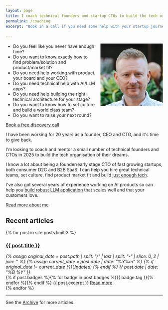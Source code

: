 ```yaml
---
layout: page
title: I coach technical founders and startup CTOs to build the tech organisation of their dreams.
permalink: /coaching
excerpt: "Book in a call if you need some help with your startup journey."

---
```


<script>
if (window.location.search.includes('?thanks')) {
  document.write(`
    <div class="bg-green-50 border-l-4 rounded-lg border-green-500 text-green-700 p-4 mb-8" role="alert">
      <p class="font-bold">Thanks for booking!</p>
      <div>Looking forward to our call.</div>
    </div>
  `);
}
</script>


<img alt='Chris Parsons' src='/assets/img/chris-headshot-2022-cropped.jpg' class='rounded-lg' style='margin: 0 0 1em 1em; float: right; width:200px'/>

- Do you feel like you never have enough time?
- Do you want to know exactly how to find problem/solution and product/market fit?
- Do you need help working with product, your board and your CEO?
- Do you need technical help with AI/LLM apps?
- Do you need help building the right technical architecture for your stage?
- Do you want to know how to set culture and build a world class team?
- Do you want to raise your next round?

<div class="flex justify-center pb-8">
  <a href="https://app.reclaim.ai/m/cp/coaching-discovery-call" class="inline-block px-8 py-4 text-lg font-bold text-white bg-violet-600 hover:bg-violet-700 transition-colors rounded-lg">
    Book a free discovery call
  </a>
</div>

<!--more-->

I have been working for 20 years as a founder, CEO and CTO, and it's time to give back.

I'm looking to coach and mentor a small number of technical founders and CTOs in 2025 to build the tech organisation of their dreams.

I know a lot about being a founder/early stage CTO of fast growing startups, both consumer D2C and B2B SaaS. I can help you hire great technical teams, set culture, find product market fit and build [just enough tech](/the-job-is-not-to-build).

I've also got several years of experience working on AI products so can help you [build robust LLM application](/how-to-build-a-robust-llm-application) that scales well and that your customers love.

[Read more about me](/)

## Recent articles

{% for post in site.posts limit:3 %}
   <div class="post-preview py-4">
   <h3><a href="{{ site.baseurl }}{{ post.url }}">{{ post.title }}</a></h3>

   <div style='font-style: italic' class="pb-1 post-date">
   {% assign original_date = post.path | split: "/" | last | split: "-" | slice: 0, 2 | join: '' %}
   {% assign current_date = post.date | date: "%Y%m" %}
   {% if original_date != current_date %}Updated: {% endif %}
   {{ post.date | date: "%B %Y" }}
   </div>
   {% if post.badges %}{% for badge in post.badges %}<span class="badge badge-{{ badge.type }}">{{ badge.tag }}</span>{% endfor %}{% endif %}
   {{ post.excerpt }}
   <a class='underline' href="{{ site.baseurl }}{{ post.url }}">Read more</a>
   </div>
{% endfor %}

<hr>

See the <a href="{{ site.baseurl }}/all/">Archive</a> for more articles.
